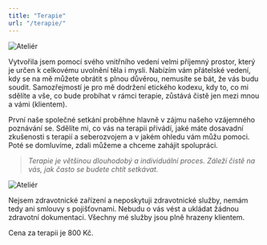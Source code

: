 ```yaml
---
title: "Terapie"
url: "/terapie/"
---
```

![Ateliér](/atelier_1.jpg)

Vytvořila jsem pomocí svého vnitřního vedení velmi příjemný prostor, který je určen k celkovému uvolnění těla i mysli. Nabízím vám přátelské vedení, kdy se na mě můžete obrátit s plnou důvěrou, nemusíte se bát, že vás budu soudit. Samozřejmostí je pro mě dodržení etického kodexu, kdy to, co mi sdělíte a vše, co bude probíhat v rámci terapie, zůstává čistě jen mezi mnou a vámi (klientem).

První naše společné setkání proběhne hlavně v zájmu našeho vzájemného poznávání se. Sdělíte mi, co vás na terapii přivádí, jaké máte dosavadní zkušenosti s terapií a seberozvojem a v jakém ohledu vám můžu pomoci. Poté se domluvíme, zdali můžeme a chceme zahájit spolupráci.

> *Terapie je většinou dlouhodobý a individuální proces. Záleží čistě na vás, jak často se budete chtít setkávat.*

![Ateliér](/atelier_2.jpg)

Nejsem zdravotnické zařízení a neposkytuji zdravotnické služby, nemám tedy ani smlouvy s pojišťovnami. Nebudu o vás vést a ukládat žádnou zdravotní dokumentaci. Všechny mé služby jsou plně hrazeny klientem.

Cena za terapii je 800 Kč.